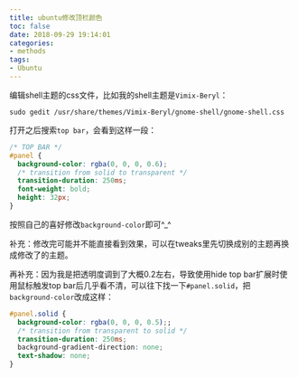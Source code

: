 ```yaml
---
title: ubuntu修改顶栏颜色
toc: false
date: 2018-09-29 19:14:01
categories:
- methods
tags:
- Ubuntu
---
```


编辑shell主题的css文件，比如我的shell主题是`Vimix-Beryl`：

```shell
sudo gedit /usr/share/themes/Vimix-Beryl/gnome-shell/gnome-shell.css
```

<!-- more -->

打开之后搜索`top bar`，会看到这样一段：

```css
/* TOP BAR */
#panel {
  background-color: rgba(0, 0, 0, 0.6);
  /* transition from solid to transparent */
  transition-duration: 250ms;
  font-weight: bold;
  height: 32px;
}
```

按照自己的喜好修改`background-color`即可^_^



补充：修改完可能并不能直接看到效果，可以在tweaks里先切换成别的主题再换成修改了的主题。



再补充：因为我是把透明度调到了大概0.2左右，导致使用hide top bar扩展时使用鼠标触发top bar后几乎看不清，可以往下找一下`#panel.solid`，把`background-color`改成这样：

```css
#panel.solid {
  background-color: rgba(0, 0, 0, 0.5);;
  /* transition from transparent to solid */
  transition-duration: 250ms;
  background-gradient-direction: none;
  text-shadow: none;
}
```

